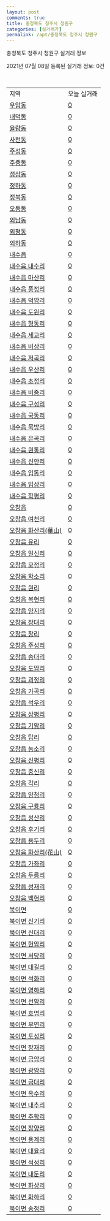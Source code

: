 ```yaml
---
layout: post
comments: true
title: 충청북도 청주시 청원구
categories: [실거래가]
permalink: /apt/충청북도 청주시 청원구
---
```


충청북도 청주시 청원구 실거래 정보

2021년 07월 08일 등록된 실거래 정보: 0건

<script type="text/javascript">
  google.charts.load('current', {'packages':['corechart']});
  google.charts.setOnLoadCallback(drawChart);

  function drawChart() {
    var data = google.visualization.arrayToDataTable([['거래일', '매매', '전월세', '전매'], ['20-07', 117, 301, 10], ['20-08', 145, 394, 16], ['20-09', 181, 417, 14], ['20-10', 222, 407, 12], ['20-11', 327, 332, 28], ['20-12', 402, 364, 15], ['21-01', 430, 338, 14], ['21-02', 329, 364, 13], ['21-03', 304, 384, 11], ['21-04', 243, 299, 19], ['21-05', 261, 211, 17], ['21-06', 173, 191, 13], ['21-07', 10, 22, 2]]);

    var options = {
      title: '최근 유형별 거래량 추이',
      legend: { position: 'bottom' }
    };

    var chart = new google.visualization.LineChart(document.getElementById('columnchart_material'));
    chart.draw(data, (options));
  }
</script>

<div id="columnchart_material" style="width: 95%; margin-left: -35px"></div>
<br>
<table class="sortable">
  <tr>
    <td>지역</td>
    <td>오늘 실거래</td>
  </tr>

  
  <tr class="item">
    <td><a href="충청북도 청주시 청원구 우암동">우암동</a></td>
    <td><a href="충청북도 청주시 청원구 우암동">0</a></td>
  </tr>
    

  <tr class="item">
    <td><a href="충청북도 청주시 청원구 내덕동">내덕동</a></td>
    <td><a href="충청북도 청주시 청원구 내덕동">0</a></td>
  </tr>
    

  <tr class="item">
    <td><a href="충청북도 청주시 청원구 율량동">율량동</a></td>
    <td><a href="충청북도 청주시 청원구 율량동">0</a></td>
  </tr>
    

  <tr class="item">
    <td><a href="충청북도 청주시 청원구 사천동">사천동</a></td>
    <td><a href="충청북도 청주시 청원구 사천동">0</a></td>
  </tr>
    

  <tr class="item">
    <td><a href="충청북도 청주시 청원구 주성동">주성동</a></td>
    <td><a href="충청북도 청주시 청원구 주성동">0</a></td>
  </tr>
    

  <tr class="item">
    <td><a href="충청북도 청주시 청원구 주중동">주중동</a></td>
    <td><a href="충청북도 청주시 청원구 주중동">0</a></td>
  </tr>
    

  <tr class="item">
    <td><a href="충청북도 청주시 청원구 정상동">정상동</a></td>
    <td><a href="충청북도 청주시 청원구 정상동">0</a></td>
  </tr>
    

  <tr class="item">
    <td><a href="충청북도 청주시 청원구 정하동">정하동</a></td>
    <td><a href="충청북도 청주시 청원구 정하동">0</a></td>
  </tr>
    

  <tr class="item">
    <td><a href="충청북도 청주시 청원구 정북동">정북동</a></td>
    <td><a href="충청북도 청주시 청원구 정북동">0</a></td>
  </tr>
    

  <tr class="item">
    <td><a href="충청북도 청주시 청원구 오동동">오동동</a></td>
    <td><a href="충청북도 청주시 청원구 오동동">0</a></td>
  </tr>
    

  <tr class="item">
    <td><a href="충청북도 청주시 청원구 외남동">외남동</a></td>
    <td><a href="충청북도 청주시 청원구 외남동">0</a></td>
  </tr>
    

  <tr class="item">
    <td><a href="충청북도 청주시 청원구 외평동">외평동</a></td>
    <td><a href="충청북도 청주시 청원구 외평동">0</a></td>
  </tr>
    

  <tr class="item">
    <td><a href="충청북도 청주시 청원구 외하동">외하동</a></td>
    <td><a href="충청북도 청주시 청원구 외하동">0</a></td>
  </tr>
    

  <tr class="item">
    <td><a href="충청북도 청주시 청원구 내수읍">내수읍</a></td>
    <td><a href="충청북도 청주시 청원구 내수읍">0</a></td>
  </tr>
    

  <tr class="item">
    <td><a href="충청북도 청주시 청원구 내수읍 내수리">내수읍 내수리</a></td>
    <td><a href="충청북도 청주시 청원구 내수읍 내수리">0</a></td>
  </tr>
    

  <tr class="item">
    <td><a href="충청북도 청주시 청원구 내수읍 마산리">내수읍 마산리</a></td>
    <td><a href="충청북도 청주시 청원구 내수읍 마산리">0</a></td>
  </tr>
    

  <tr class="item">
    <td><a href="충청북도 청주시 청원구 내수읍 풍정리">내수읍 풍정리</a></td>
    <td><a href="충청북도 청주시 청원구 내수읍 풍정리">0</a></td>
  </tr>
    

  <tr class="item">
    <td><a href="충청북도 청주시 청원구 내수읍 덕암리">내수읍 덕암리</a></td>
    <td><a href="충청북도 청주시 청원구 내수읍 덕암리">0</a></td>
  </tr>
    

  <tr class="item">
    <td><a href="충청북도 청주시 청원구 내수읍 도원리">내수읍 도원리</a></td>
    <td><a href="충청북도 청주시 청원구 내수읍 도원리">0</a></td>
  </tr>
    

  <tr class="item">
    <td><a href="충청북도 청주시 청원구 내수읍 형동리">내수읍 형동리</a></td>
    <td><a href="충청북도 청주시 청원구 내수읍 형동리">0</a></td>
  </tr>
    

  <tr class="item">
    <td><a href="충청북도 청주시 청원구 내수읍 세교리">내수읍 세교리</a></td>
    <td><a href="충청북도 청주시 청원구 내수읍 세교리">0</a></td>
  </tr>
    

  <tr class="item">
    <td><a href="충청북도 청주시 청원구 내수읍 비상리">내수읍 비상리</a></td>
    <td><a href="충청북도 청주시 청원구 내수읍 비상리">0</a></td>
  </tr>
    

  <tr class="item">
    <td><a href="충청북도 청주시 청원구 내수읍 저곡리">내수읍 저곡리</a></td>
    <td><a href="충청북도 청주시 청원구 내수읍 저곡리">0</a></td>
  </tr>
    

  <tr class="item">
    <td><a href="충청북도 청주시 청원구 내수읍 우산리">내수읍 우산리</a></td>
    <td><a href="충청북도 청주시 청원구 내수읍 우산리">0</a></td>
  </tr>
    

  <tr class="item">
    <td><a href="충청북도 청주시 청원구 내수읍 초정리">내수읍 초정리</a></td>
    <td><a href="충청북도 청주시 청원구 내수읍 초정리">0</a></td>
  </tr>
    

  <tr class="item">
    <td><a href="충청북도 청주시 청원구 내수읍 비중리">내수읍 비중리</a></td>
    <td><a href="충청북도 청주시 청원구 내수읍 비중리">0</a></td>
  </tr>
    

  <tr class="item">
    <td><a href="충청북도 청주시 청원구 내수읍 구성리">내수읍 구성리</a></td>
    <td><a href="충청북도 청주시 청원구 내수읍 구성리">0</a></td>
  </tr>
    

  <tr class="item">
    <td><a href="충청북도 청주시 청원구 내수읍 국동리">내수읍 국동리</a></td>
    <td><a href="충청북도 청주시 청원구 내수읍 국동리">0</a></td>
  </tr>
    

  <tr class="item">
    <td><a href="충청북도 청주시 청원구 내수읍 묵방리">내수읍 묵방리</a></td>
    <td><a href="충청북도 청주시 청원구 내수읍 묵방리">0</a></td>
  </tr>
    

  <tr class="item">
    <td><a href="충청북도 청주시 청원구 내수읍 은곡리">내수읍 은곡리</a></td>
    <td><a href="충청북도 청주시 청원구 내수읍 은곡리">0</a></td>
  </tr>
    

  <tr class="item">
    <td><a href="충청북도 청주시 청원구 내수읍 원통리">내수읍 원통리</a></td>
    <td><a href="충청북도 청주시 청원구 내수읍 원통리">0</a></td>
  </tr>
    

  <tr class="item">
    <td><a href="충청북도 청주시 청원구 내수읍 신안리">내수읍 신안리</a></td>
    <td><a href="충청북도 청주시 청원구 내수읍 신안리">0</a></td>
  </tr>
    

  <tr class="item">
    <td><a href="충청북도 청주시 청원구 내수읍 입동리">내수읍 입동리</a></td>
    <td><a href="충청북도 청주시 청원구 내수읍 입동리">0</a></td>
  </tr>
    

  <tr class="item">
    <td><a href="충청북도 청주시 청원구 내수읍 입상리">내수읍 입상리</a></td>
    <td><a href="충청북도 청주시 청원구 내수읍 입상리">0</a></td>
  </tr>
    

  <tr class="item">
    <td><a href="충청북도 청주시 청원구 내수읍 학평리">내수읍 학평리</a></td>
    <td><a href="충청북도 청주시 청원구 내수읍 학평리">0</a></td>
  </tr>
    

  <tr class="item">
    <td><a href="충청북도 청주시 청원구 오창읍">오창읍</a></td>
    <td><a href="충청북도 청주시 청원구 오창읍">0</a></td>
  </tr>
    

  <tr class="item">
    <td><a href="충청북도 청주시 청원구 오창읍 여천리">오창읍 여천리</a></td>
    <td><a href="충청북도 청주시 청원구 오창읍 여천리">0</a></td>
  </tr>
    

  <tr class="item">
    <td><a href="충청북도 청주시 청원구 오창읍 화산리(華山)">오창읍 화산리(華山)</a></td>
    <td><a href="충청북도 청주시 청원구 오창읍 화산리(華山)">0</a></td>
  </tr>
    

  <tr class="item">
    <td><a href="충청북도 청주시 청원구 오창읍 유리">오창읍 유리</a></td>
    <td><a href="충청북도 청주시 청원구 오창읍 유리">0</a></td>
  </tr>
    

  <tr class="item">
    <td><a href="충청북도 청주시 청원구 오창읍 일신리">오창읍 일신리</a></td>
    <td><a href="충청북도 청주시 청원구 오창읍 일신리">0</a></td>
  </tr>
    

  <tr class="item">
    <td><a href="충청북도 청주시 청원구 오창읍 모정리">오창읍 모정리</a></td>
    <td><a href="충청북도 청주시 청원구 오창읍 모정리">0</a></td>
  </tr>
    

  <tr class="item">
    <td><a href="충청북도 청주시 청원구 오창읍 학소리">오창읍 학소리</a></td>
    <td><a href="충청북도 청주시 청원구 오창읍 학소리">0</a></td>
  </tr>
    

  <tr class="item">
    <td><a href="충청북도 청주시 청원구 오창읍 원리">오창읍 원리</a></td>
    <td><a href="충청북도 청주시 청원구 오창읍 원리">0</a></td>
  </tr>
    

  <tr class="item">
    <td><a href="충청북도 청주시 청원구 오창읍 복현리">오창읍 복현리</a></td>
    <td><a href="충청북도 청주시 청원구 오창읍 복현리">0</a></td>
  </tr>
    

  <tr class="item">
    <td><a href="충청북도 청주시 청원구 오창읍 양지리">오창읍 양지리</a></td>
    <td><a href="충청북도 청주시 청원구 오창읍 양지리">0</a></td>
  </tr>
    

  <tr class="item">
    <td><a href="충청북도 청주시 청원구 오창읍 장대리">오창읍 장대리</a></td>
    <td><a href="충청북도 청주시 청원구 오창읍 장대리">0</a></td>
  </tr>
    

  <tr class="item">
    <td><a href="충청북도 청주시 청원구 오창읍 창리">오창읍 창리</a></td>
    <td><a href="충청북도 청주시 청원구 오창읍 창리">0</a></td>
  </tr>
    

  <tr class="item">
    <td><a href="충청북도 청주시 청원구 오창읍 주성리">오창읍 주성리</a></td>
    <td><a href="충청북도 청주시 청원구 오창읍 주성리">0</a></td>
  </tr>
    

  <tr class="item">
    <td><a href="충청북도 청주시 청원구 오창읍 송대리">오창읍 송대리</a></td>
    <td><a href="충청북도 청주시 청원구 오창읍 송대리">0</a></td>
  </tr>
    

  <tr class="item">
    <td><a href="충청북도 청주시 청원구 오창읍 도암리">오창읍 도암리</a></td>
    <td><a href="충청북도 청주시 청원구 오창읍 도암리">0</a></td>
  </tr>
    

  <tr class="item">
    <td><a href="충청북도 청주시 청원구 오창읍 괴정리">오창읍 괴정리</a></td>
    <td><a href="충청북도 청주시 청원구 오창읍 괴정리">0</a></td>
  </tr>
    

  <tr class="item">
    <td><a href="충청북도 청주시 청원구 오창읍 가곡리">오창읍 가곡리</a></td>
    <td><a href="충청북도 청주시 청원구 오창읍 가곡리">0</a></td>
  </tr>
    

  <tr class="item">
    <td><a href="충청북도 청주시 청원구 오창읍 석우리">오창읍 석우리</a></td>
    <td><a href="충청북도 청주시 청원구 오창읍 석우리">0</a></td>
  </tr>
    

  <tr class="item">
    <td><a href="충청북도 청주시 청원구 오창읍 상평리">오창읍 상평리</a></td>
    <td><a href="충청북도 청주시 청원구 오창읍 상평리">0</a></td>
  </tr>
    

  <tr class="item">
    <td><a href="충청북도 청주시 청원구 오창읍 기암리">오창읍 기암리</a></td>
    <td><a href="충청북도 청주시 청원구 오창읍 기암리">0</a></td>
  </tr>
    

  <tr class="item">
    <td><a href="충청북도 청주시 청원구 오창읍 탑리">오창읍 탑리</a></td>
    <td><a href="충청북도 청주시 청원구 오창읍 탑리">0</a></td>
  </tr>
    

  <tr class="item">
    <td><a href="충청북도 청주시 청원구 오창읍 농소리">오창읍 농소리</a></td>
    <td><a href="충청북도 청주시 청원구 오창읍 농소리">0</a></td>
  </tr>
    

  <tr class="item">
    <td><a href="충청북도 청주시 청원구 오창읍 신평리">오창읍 신평리</a></td>
    <td><a href="충청북도 청주시 청원구 오창읍 신평리">0</a></td>
  </tr>
    

  <tr class="item">
    <td><a href="충청북도 청주시 청원구 오창읍 중신리">오창읍 중신리</a></td>
    <td><a href="충청북도 청주시 청원구 오창읍 중신리">0</a></td>
  </tr>
    

  <tr class="item">
    <td><a href="충청북도 청주시 청원구 오창읍 각리">오창읍 각리</a></td>
    <td><a href="충청북도 청주시 청원구 오창읍 각리">0</a></td>
  </tr>
    

  <tr class="item">
    <td><a href="충청북도 청주시 청원구 오창읍 양청리">오창읍 양청리</a></td>
    <td><a href="충청북도 청주시 청원구 오창읍 양청리">0</a></td>
  </tr>
    

  <tr class="item">
    <td><a href="충청북도 청주시 청원구 오창읍 구룡리">오창읍 구룡리</a></td>
    <td><a href="충청북도 청주시 청원구 오창읍 구룡리">0</a></td>
  </tr>
    

  <tr class="item">
    <td><a href="충청북도 청주시 청원구 오창읍 성산리">오창읍 성산리</a></td>
    <td><a href="충청북도 청주시 청원구 오창읍 성산리">0</a></td>
  </tr>
    

  <tr class="item">
    <td><a href="충청북도 청주시 청원구 오창읍 후기리">오창읍 후기리</a></td>
    <td><a href="충청북도 청주시 청원구 오창읍 후기리">0</a></td>
  </tr>
    

  <tr class="item">
    <td><a href="충청북도 청주시 청원구 오창읍 용두리">오창읍 용두리</a></td>
    <td><a href="충청북도 청주시 청원구 오창읍 용두리">0</a></td>
  </tr>
    

  <tr class="item">
    <td><a href="충청북도 청주시 청원구 오창읍 화산리(花山)">오창읍 화산리(花山)</a></td>
    <td><a href="충청북도 청주시 청원구 오창읍 화산리(花山)">0</a></td>
  </tr>
    

  <tr class="item">
    <td><a href="충청북도 청주시 청원구 오창읍 가좌리">오창읍 가좌리</a></td>
    <td><a href="충청북도 청주시 청원구 오창읍 가좌리">0</a></td>
  </tr>
    

  <tr class="item">
    <td><a href="충청북도 청주시 청원구 오창읍 두릉리">오창읍 두릉리</a></td>
    <td><a href="충청북도 청주시 청원구 오창읍 두릉리">0</a></td>
  </tr>
    

  <tr class="item">
    <td><a href="충청북도 청주시 청원구 오창읍 성재리">오창읍 성재리</a></td>
    <td><a href="충청북도 청주시 청원구 오창읍 성재리">0</a></td>
  </tr>
    

  <tr class="item">
    <td><a href="충청북도 청주시 청원구 오창읍 백현리">오창읍 백현리</a></td>
    <td><a href="충청북도 청주시 청원구 오창읍 백현리">0</a></td>
  </tr>
    

  <tr class="item">
    <td><a href="충청북도 청주시 청원구 북이면">북이면</a></td>
    <td><a href="충청북도 청주시 청원구 북이면">0</a></td>
  </tr>
    

  <tr class="item">
    <td><a href="충청북도 청주시 청원구 북이면 신기리">북이면 신기리</a></td>
    <td><a href="충청북도 청주시 청원구 북이면 신기리">0</a></td>
  </tr>
    

  <tr class="item">
    <td><a href="충청북도 청주시 청원구 북이면 신대리">북이면 신대리</a></td>
    <td><a href="충청북도 청주시 청원구 북이면 신대리">0</a></td>
  </tr>
    

  <tr class="item">
    <td><a href="충청북도 청주시 청원구 북이면 현암리">북이면 현암리</a></td>
    <td><a href="충청북도 청주시 청원구 북이면 현암리">0</a></td>
  </tr>
    

  <tr class="item">
    <td><a href="충청북도 청주시 청원구 북이면 서당리">북이면 서당리</a></td>
    <td><a href="충청북도 청주시 청원구 북이면 서당리">0</a></td>
  </tr>
    

  <tr class="item">
    <td><a href="충청북도 청주시 청원구 북이면 대길리">북이면 대길리</a></td>
    <td><a href="충청북도 청주시 청원구 북이면 대길리">0</a></td>
  </tr>
    

  <tr class="item">
    <td><a href="충청북도 청주시 청원구 북이면 석화리">북이면 석화리</a></td>
    <td><a href="충청북도 청주시 청원구 북이면 석화리">0</a></td>
  </tr>
    

  <tr class="item">
    <td><a href="충청북도 청주시 청원구 북이면 영하리">북이면 영하리</a></td>
    <td><a href="충청북도 청주시 청원구 북이면 영하리">0</a></td>
  </tr>
    

  <tr class="item">
    <td><a href="충청북도 청주시 청원구 북이면 선암리">북이면 선암리</a></td>
    <td><a href="충청북도 청주시 청원구 북이면 선암리">0</a></td>
  </tr>
    

  <tr class="item">
    <td><a href="충청북도 청주시 청원구 북이면 호명리">북이면 호명리</a></td>
    <td><a href="충청북도 청주시 청원구 북이면 호명리">0</a></td>
  </tr>
    

  <tr class="item">
    <td><a href="충청북도 청주시 청원구 북이면 부연리">북이면 부연리</a></td>
    <td><a href="충청북도 청주시 청원구 북이면 부연리">0</a></td>
  </tr>
    

  <tr class="item">
    <td><a href="충청북도 청주시 청원구 북이면 토성리">북이면 토성리</a></td>
    <td><a href="충청북도 청주시 청원구 북이면 토성리">0</a></td>
  </tr>
    

  <tr class="item">
    <td><a href="충청북도 청주시 청원구 북이면 장재리">북이면 장재리</a></td>
    <td><a href="충청북도 청주시 청원구 북이면 장재리">0</a></td>
  </tr>
    

  <tr class="item">
    <td><a href="충청북도 청주시 청원구 북이면 금암리">북이면 금암리</a></td>
    <td><a href="충청북도 청주시 청원구 북이면 금암리">0</a></td>
  </tr>
    

  <tr class="item">
    <td><a href="충청북도 청주시 청원구 북이면 광암리">북이면 광암리</a></td>
    <td><a href="충청북도 청주시 청원구 북이면 광암리">0</a></td>
  </tr>
    

  <tr class="item">
    <td><a href="충청북도 청주시 청원구 북이면 금대리">북이면 금대리</a></td>
    <td><a href="충청북도 청주시 청원구 북이면 금대리">0</a></td>
  </tr>
    

  <tr class="item">
    <td><a href="충청북도 청주시 청원구 북이면 옥수리">북이면 옥수리</a></td>
    <td><a href="충청북도 청주시 청원구 북이면 옥수리">0</a></td>
  </tr>
    

  <tr class="item">
    <td><a href="충청북도 청주시 청원구 북이면 내추리">북이면 내추리</a></td>
    <td><a href="충청북도 청주시 청원구 북이면 내추리">0</a></td>
  </tr>
    

  <tr class="item">
    <td><a href="충청북도 청주시 청원구 북이면 추학리">북이면 추학리</a></td>
    <td><a href="충청북도 청주시 청원구 북이면 추학리">0</a></td>
  </tr>
    

  <tr class="item">
    <td><a href="충청북도 청주시 청원구 북이면 장양리">북이면 장양리</a></td>
    <td><a href="충청북도 청주시 청원구 북이면 장양리">0</a></td>
  </tr>
    

  <tr class="item">
    <td><a href="충청북도 청주시 청원구 북이면 용계리">북이면 용계리</a></td>
    <td><a href="충청북도 청주시 청원구 북이면 용계리">0</a></td>
  </tr>
    

  <tr class="item">
    <td><a href="충청북도 청주시 청원구 북이면 대율리">북이면 대율리</a></td>
    <td><a href="충청북도 청주시 청원구 북이면 대율리">0</a></td>
  </tr>
    

  <tr class="item">
    <td><a href="충청북도 청주시 청원구 북이면 석성리">북이면 석성리</a></td>
    <td><a href="충청북도 청주시 청원구 북이면 석성리">0</a></td>
  </tr>
    

  <tr class="item">
    <td><a href="충청북도 청주시 청원구 북이면 내둔리">북이면 내둔리</a></td>
    <td><a href="충청북도 청주시 청원구 북이면 내둔리">0</a></td>
  </tr>
    

  <tr class="item">
    <td><a href="충청북도 청주시 청원구 북이면 화상리">북이면 화상리</a></td>
    <td><a href="충청북도 청주시 청원구 북이면 화상리">0</a></td>
  </tr>
    

  <tr class="item">
    <td><a href="충청북도 청주시 청원구 북이면 화하리">북이면 화하리</a></td>
    <td><a href="충청북도 청주시 청원구 북이면 화하리">0</a></td>
  </tr>
    

  <tr class="item">
    <td><a href="충청북도 청주시 청원구 북이면 송정리">북이면 송정리</a></td>
    <td><a href="충청북도 청주시 청원구 북이면 송정리">0</a></td>
  </tr>
    


</table>


    
